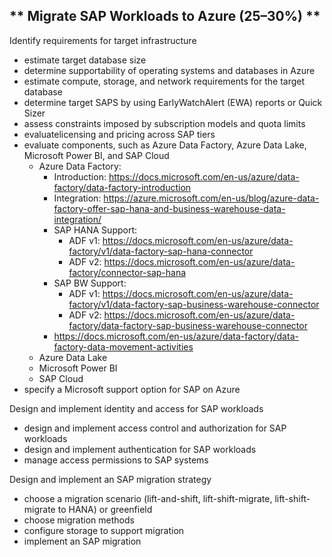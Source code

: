 ** Migrate SAP Workloads to Azure (25–30%) **
---------------------------------------------

Identify requirements for target infrastructure
* estimate target database size
* determine supportability of operating systems and databases in Azure
* estimate compute, storage, and network requirements for the target database
* determine target SAPS by using EarlyWatchAlert (EWA) reports or Quick Sizer
* assess constraints imposed by subscription models and quota limits 
* evaluatelicensing and pricing across SAP tiers
* evaluate components, such as Azure Data Factory, Azure Data Lake, Microsoft Power BI, and SAP Cloud
  * Azure Data Factory:
    - Introduction: https://docs.microsoft.com/en-us/azure/data-factory/data-factory-introduction
    - Integration: https://azure.microsoft.com/en-us/blog/azure-data-factory-offer-sap-hana-and-business-warehouse-data-integration/
    - SAP HANA Support:
      - ADF v1: https://docs.microsoft.com/en-us/azure/data-factory/v1/data-factory-sap-hana-connector
      - ADF v2: https://docs.microsoft.com/en-us/azure/data-factory/connector-sap-hana
    - SAP BW Support:
      - ADF v1: https://docs.microsoft.com/en-us/azure/data-factory/v1/data-factory-sap-business-warehouse-connector 
      - ADF v2: https://docs.microsoft.com/en-us/azure/data-factory/data-factory-sap-business-warehouse-connector 
    - https://docs.microsoft.com/en-us/azure/data-factory/data-factory-data-movement-activities
  * Azure Data Lake
  * Microsoft Power BI
  * SAP Cloud
* specify a Microsoft support option for SAP on Azure

Design and implement identity and access for SAP workloads
* design and implement access control and authorization for SAP workloads
* design and implement authentication for SAP workloads
* manage access permissions to SAP systems

Design and implement an SAP migration strategy
* choose a migration scenario (lift-and-shift, lift-shift-migrate, lift-shift-migrate to HANA) or greenfield
* choose migration methods
* configure storage to support migration
* implement an SAP migration
